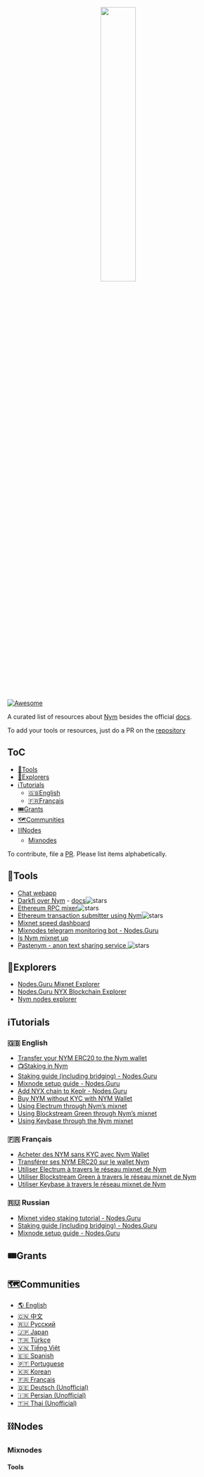 <p align="center">
 <img width="40%" align="center" src="https://i.imgur.com/3uJX7Wj.png">
</p>

 [![Awesome](https://awesome.re/badge.svg)](https://github.com/notrustverify/awesome-nym)

A curated list of resources about [Nym](https://nymtech.net/) besides the official [docs](https://nymtech.net/docs/stable/overview/).

To add your tools or resources, just do a PR on the [repository](https://github.com/notrustverify/awesome-nym)


## ToC
- [🔨Tools](#tools)
- [🧭Explorers](#explorers)
- [ℹ️Tutorials](#ℹ%EF%B8%8Ftutorials)
  * [🇬🇧English](#english)
  * [🇫🇷Français](#français)
- [🎟️Grants](#%EF%B8%8Fgrants)
- [🗺️Communities](#%EF%B8%8Fcommunities)
- [⛓️Nodes](#%EF%B8%8Fnodes)
  * [Mixnodes](#mixnodes)

To contribute, file a [PR](https://github.com/notrustverify/awesome-nym/pulls). Please list items alphabetically.


## 🔨Tools
- [Chat webapp](https://chat-demo.nymtech.net/)
- [Darkfi over Nym](https://github.com/darkrenaissance/darkfi) - [docs](https://darkrenaissance.github.io/darkfi/clients/anonymous_outbound.html)![stars](https://img.shields.io/github/stars/darkrenaissance/darkfi.svg?style=social)
- [Ethereum RPC mixer](https://github.com/EdenBlockVC/spook)![stars](https://img.shields.io/github/stars/EdenBlockVC/spook.svg?style=social)
- [Ethereum transaction submitter using Nym](https://github.com/noot/nym-ethtx)![stars](https://img.shields.io/github/stars/noot/nym-ethtx.svg?style=social)
- [Mixnet speed dashboard](https://status.notrustverify.ch/grafana/d/CW3L7dVVk/nym-mixnet)
- [Mixnodes telegram monitoring bot - Nodes.Guru](https://t.me/NodesGuru_bot)
- [Is Nym mixnet up](https://isnymup.com/)
- [Pastenym - anon text sharing service ](https://pastenym.ch/)![stars](https://img.shields.io/github/stars/notrustverify/pastenym.svg?style=social)


## 🧭Explorers

- [Nodes.Guru Mixnet Explorer](https://mixnet.explorers.guru/)
- [Nodes.Guru NYX Blockchain Explorer](https://nym.explorers.guru/)
- [Nym nodes explorer](https://explorer.nymtech.net/)

## ℹ️Tutorials

### :gb: English

- [Transfer your NYM ERC20 to the Nym wallet](https://medium.com/notrustverify/transfer-your-nym-erc20-to-the-nym-wallet-via-gravity-bridge-10976d8945b1)
- [📺Staking in Nym](https://www.youtube.com/watch?v=ZAVoCmYGNFQ&t=1s)
- [Staking guide (including bridging) - Nodes.Guru](https://stake.nodes.guru/nym/guide/en)
- [Mixnode setup guide - Nodes.Guru](https://nodes.guru/nym/setup-guide/en)
- [Add NYX chain to Keplr - Nodes.Guru](https://stake.nodes.guru/nym/guide/en#keplr)
- [Buy NYM without KYC with NYM Wallet](https://medium.com/notrustverify/buy-nym-without-kyc-with-nym-wallet-1-1-2-ca741a0a7232)
- [Using Electrum through Nym’s mixnet](https://medium.com/notrustverify/using-electrum-through-nyms-mixnet-3f2dc3eca87b)
- [Using Blockstream Green through Nym’s mixnet](https://medium.com/notrustverify/use-blockstream-green-through-nyms-mixnet-4ba96e9fe69d)
- [Using Keybase through the Nym mixnet](https://medium.com/notrustverify/using-keybase-through-the-nym-mixnet-6fedac118057)

### :fr: Français

- [Acheter des NYM sans KYC avec Nym Wallet](https://medium.com/notrustverify/acheter-des-nym-sans-kyc-avec-nym-wallet-v1-1-2-d6ae8af5c358)
- [Transférer ses NYM ERC20 sur le wallet Nym](https://medium.com/notrustverify/transfert-de-nym-erc20-vers-nym-cosmos-via-gravity-bridge-1b03fa20393a)
- [Utiliser Electrum à travers le réseau mixnet de Nym](https://medium.com/notrustverify/utiliser-electrum-%C3%A0-travers-le-r%C3%A9seau-mixnet-de-nym-9fe049b33986)
- [Utiliser Blockstream Green à travers le réseau mixnet de Nym](https://medium.com/notrustverify/utiliser-blockstream-green-%C3%A0-travers-le-r%C3%A9seau-mixnet-de-nym-9e4ef3d8a9ec)
- [Utiliser Keybase à travers le réseau mixnet de Nym](https://medium.com/notrustverify/utiliser-keybase-%C3%A0-travers-le-r%C3%A9seau-mixnet-de-nym-78ec24685e89)

### :ru: Russian
- [Mixnet video staking tutorial - Nodes.Guru](https://www.youtube.com/watch?v=2eq4clImbeo)
- [Staking guide (including bridging) - Nodes.Guru](https://stake.nodes.guru/nym/guide/ru)
- [Mixnode setup guide - Nodes.Guru](https://nodes.guru/nym/setup-guide/ru)

## 🎟️Grants

## 🗺️Communities

- [🌎 English](https://t.me/nymchan) 
- [🇨🇳 中文](https://t.me/nymchina) 
- [🇷🇺 Русский](https://t.me/NYM_Russian)
- [🇯🇵 Japan](https://t.me/nymjapanese)
- [🇹🇷 Türkçe](https://t.me/NYM_turkey) 
- [🇻🇳 Tiếng Việt](https://t.me/nymvietnam)
- [🇪🇸 Spanish](https://t.me/NYMSPANISH)
- [🇵🇹 Portuguese](https://t.me/nymportuguese)
- [🇰🇷 Korean](https://t.me/nymkorean)
- [🇫🇷 Français](https://t.me/nymfrench)
- [🇩🇪 Deutsch (Unofficial)](https://t.me/nymger)
- [🇮🇷 Persian (Unofficial)](https://t.me/Nym_Persian)
- [🇹🇭 Thai (Unofficial)](https://t.me/nymthai)

## ⛓️Nodes

### Mixnodes

#### Tools

